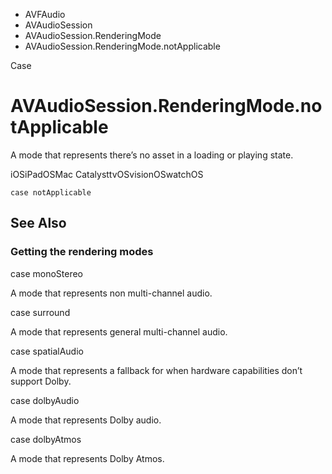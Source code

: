 

- AVFAudio
- AVAudioSession
- AVAudioSession.RenderingMode
-  AVAudioSession.RenderingMode.notApplicable 

Case

# AVAudioSession.RenderingMode.notApplicable

A mode that represents there’s no asset in a loading or playing state.

iOSiPadOSMac CatalysttvOSvisionOSwatchOS

``` source
case notApplicable
```

## See Also

### Getting the rendering modes

case monoStereo

A mode that represents non multi-channel audio.

case surround

A mode that represents general multi-channel audio.

case spatialAudio

A mode that represents a fallback for when hardware capabilities don’t support Dolby.

case dolbyAudio

A mode that represents Dolby audio.

case dolbyAtmos

A mode that represents Dolby Atmos.


